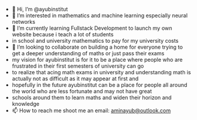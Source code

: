- 👋 Hi, I’m @ayubinstitut
- 👀 I’m interested in mathematics and machine learning especially neural networks
- 🌱 I’m currently learning Fullstack Development to launch my own website because i teach a lot of students 
- in school and university mathematics to pay for my university costs
- 💞️ I’m looking to collaborate on building a home for everyone trying to get a deeper understanding of maths or just pass their exams
- my vision for ayubinstitut is for it to be a place where people who are frustrated in their first semesters of university can go 
- to realize that acing math exams in university and understanding math is actually not as difficult as it may appear at first and 
- hopefully in the future ayubinstitut can be a place for people all around the world who are less fortunate and may not have great 
- schools around them to learn maths and widen their horizon and knowledge
- 📫 How to reach me shoot me an email: aminayub@outlook.com

<!---
ayubinstitut/ayubinstitut is a ✨ special ✨ repository because its `README.md` (this file) appears on your GitHub profile.
You can click the Preview link to take a look at your changes.
--->
